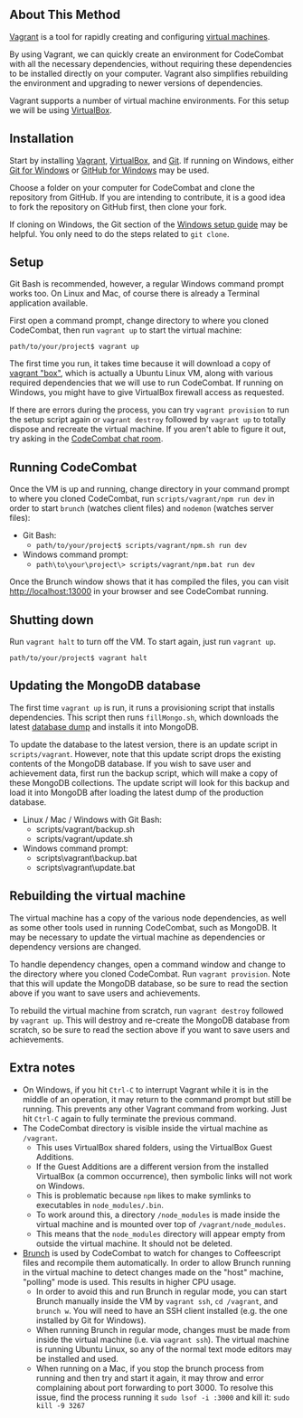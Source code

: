 ## About This Method

[Vagrant](https://www.vagrantup.com) is a tool for rapidly creating and configuring [virtual machines](http://en.wikipedia.org/wiki/Virtual_machine).

By using Vagrant, we can quickly create an environment for CodeCombat with all the necessary dependencies, without requiring these dependencies to be installed directly on your computer. Vagrant also simplifies rebuilding the environment and upgrading to newer versions of dependencies.

Vagrant supports a number of virtual machine environments. For this setup we will be using [VirtualBox](https://www.virtualbox.org/).

## Installation

Start by installing [Vagrant](https://www.vagrantup.com), [VirtualBox](https://www.virtualbox.org/), and [Git](http://git-scm.com/). If running on Windows, either [Git for Windows](https://git-scm.com/download/win) or [GitHub for Windows](https://windows.github.com/) may be used.

Choose a folder on your computer for CodeCombat and clone the repository from GitHub. If you are intending to contribute, it is a good idea to fork the repository on GitHub first, then clone your fork. 

If cloning on Windows, the Git section of the [Windows setup guide](https://github.com/codecombat/codecombat/wiki/Dev-Setup:-Windows#repository-setup) may be helpful. You only need to do the steps related to `git clone`.

## Setup

Git Bash is recommended, however, a regular Windows command prompt works too. On Linux and Mac, of course there is already a Terminal application available.

First open a command prompt, change directory to where you cloned CodeCombat, then run `vagrant up` to start the virtual machine: 

`path/to/your/project$ vagrant up`

The first time you run, it takes time because it will download a copy of [vagrant "box"](https://www.vagrantup.com/docs/boxes.html), which is actually a Ubuntu Linux VM, along with various required dependencies that we will use to run CodeCombat. If running on Windows, you might have to give VirtualBox firewall access as requested.

If there are errors during the process, you can try `vagrant provision` to run the setup script again or `vagrant destroy` followed by `vagrant up` to totally dispose and recreate the virtual machine. If you aren't able to figure it out, try asking in the [CodeCombat chat room](https://www.hipchat.com/gkaufqwnj).

## Running CodeCombat

Once the VM is up and running, change directory in your command prompt to where you cloned CodeCombat, run `scripts/vagrant/npm run dev` in order to start `brunch` (watches client files) and `nodemon` (watches server files):

* Git Bash:
  * `path/to/your/project$ scripts/vagrant/npm.sh run dev` 
* Windows command prompt:
  * `path\to\your\project\> scripts/vagrant/npm.bat run dev`

Once the Brunch window shows that it has compiled the files, you can visit [http://localhost:13000](http://localhost:13000) in your browser and see CodeCombat running.

## Shutting down

Run `vagrant halt` to turn off the VM. To start again, just run `vagrant up`.

`path/to/your/project$ vagrant halt`

## Updating the MongoDB database

The first time `vagrant up` is run, it runs a provisioning script that installs dependencies. This script then runs `fillMongo.sh`, which downloads the latest [database dump](http://analytics.codecombat.com:8080/dump.tar.gz) and installs it into MongoDB.

To update the database to the latest version, there is an update script in `scripts/vagrant`. However, note that this update script drops the existing contents of the MongoDB database. If you wish to save user and achievement data, first run the backup script, which will make a copy of these MongoDB collections. The update script will look for this backup and load it into MongoDB after loading the latest dump of the production database.

* Linux / Mac / Windows with Git Bash:
  * scripts/vagrant/backup.sh
  * scripts/vagrant/update.sh
* Windows command prompt:
  * scripts\vagrant\backup.bat
  * scripts\vagrant\update.bat

## Rebuilding the virtual machine

The virtual machine has a copy of the various node dependencies, as well as some other tools used in running CodeCombat, such as MongoDB. It may be necessary to update the virtual machine as dependencies or dependency versions are changed.

To handle dependency changes, open a command window and change to the directory where you cloned CodeCombat. Run `vagrant provision`. Note that this will update the MongoDB database, so be sure to read the section above if you want to save users and achievements.

To rebuild the virtual machine from scratch, run `vagrant destroy` followed by `vagrant up`. This will destroy and re-create the MongoDB database from scratch, so be sure to read the section above if you want to save users and achievements.

## Extra notes

* On Windows, if you hit `Ctrl-C` to interrupt Vagrant while it is in the middle of an operation, it may return to the command prompt but still be running. This prevents any other Vagrant command from working. Just hit `Ctrl-C` again to fully terminate the previous command.
* The CodeCombat directory is visible inside the virtual machine as `/vagrant`. 
  * This uses VirtualBox shared folders, using the VirtualBox Guest Additions. 
  * If the Guest Additions are a different version from the installed VirtualBox (a common occurrence), then symbolic links will not work on Windows. 
  * This is problematic because `npm` likes to make symlinks to executables in `node_modules/.bin`. 
  * To work around this, a directory `/node_modules` is made inside the virtual machine and is mounted over top of `/vagrant/node_modules`.
  * This means that the `node_modules` directory will appear empty from outside the virtual machine. It should not be deleted.
* [Brunch](http://brunch.io/) is used by CodeCombat to watch for changes to Coffeescript files and recompile them automatically. In order to allow Brunch running in the virtual machine to detect changes made on the "host" machine, "polling" mode is used. This results in higher CPU usage.
  * In order to avoid this and run Brunch in regular mode, you can start Brunch manually inside the VM by `vagrant ssh`, `cd /vagrant`, and `brunch w`. You will need to have an SSH client installed (e.g. the one installed by Git for Windows).
  * When running Brunch in regular mode, changes must be made from inside the virtual machine (i.e. via `vagrant ssh`). The virtual machine is running Ubuntu Linux, so any of the normal text mode editors may be installed and used.
  * When running on a Mac, if you stop the brunch process from running and then try and start it again, it may throw and error complaining about port forwarding to port 3000. To resolve this issue, find the process running it ``sudo lsof -i :3000`` and kill it: ``sudo kill -9 3267``